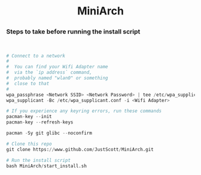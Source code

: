 # <p align='center'>MiniArch</p>

<h3>Steps to take before running the install script</h3>
<br>

```python
# Connect to a network
#
#  You can find your Wifi Adapter name
#  via the `ip address` command, 
#  probably named "wlan0" or something
#  close to that 
#
wpa_passphrase <Network SSID> <Network Password> | tee /etc/wpa_supplicant.conf
wpa_supplicant -Bc /etc/wpa_supplicant.conf -i <Wifi Adapter>

# If you experience any keyring errors, run these commands
pacman-key --init
pacman-key --refresh-keys

pacman -Sy git glibc --noconfirm

# Clone this repo
git clone https://www.github.com/JustScott/MiniArch.git

# Run the install script
bash MiniArch/start_install.sh
```

